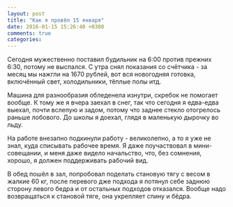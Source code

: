 ```yaml
---
layout: post
title: "Как я провёл 15 января"
date: 2016-01-15 15:26:40 +0300
comments: true
categories: 
---
```

Сегодня мужественно поставил будильник на 6:00 против прежних 6:30, потому не выспался. С утра снял показания со счётчика - за месяц мы нажгли на 1670 рублей, вот вся новогодняя готовка, включённый свет, холодильники, тёплые полы итд.

Машина для разнообразия обледенела изнутри, скребок не помогает вообще. К тому же я вчера заехал в снег, так что сегодня я едва-едва выехал, почти вслепую и задом, потому что заднее стекло отогрелось раньше лобового. До школы я доехал, глядя в маленькую дырочку во льду.

На работе внезапно подкинули работу - великолепно, а то я уже не знал, куда списывать рабочее время. Я даже поучаствовал в мини-совещании, и меня даже видело начальство, что, без сомнения, хорошо, я должен поддерживать рабочий вид.

В обед пошёл в зал, попробовал поделать становую тягу с весом в жалкие 60 кг, после перевого дже подхода я потянул себе заднюю сторону левого бедра и от остальных подходов отказался. Вообще надо возвращаться к становой тяге, она укрепляет спину и бёдра.